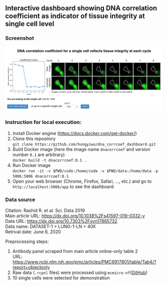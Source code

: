## Interactive dashboard showing DNA correlation coefficient as indicator of tissue integrity at single cell level

### Screenshot
![](screenshot.png)

### Instruction for local execution:
1. Install Docker engine (https://docs.docker.com/get-docker/)
2. Clone this repository  
   `git clone https://github.com/hungyiwu/dna_corrcoef_dashboard.git`
3. Build Docker image (here the image name `dnacorrcoef` and version number `0.1` are arbitrary)  
   `docker build -t dnacorrcoef:0.1 .`
4. Run Docker image  
   `docker run -it -v $PWD/code:/home/code -v $PWD/data:/home/data -p 5006:5006 dnacorrcoef:0.1`
5. Open your web browser (Chrome, Firefox, Safari, ..., etc.) and go to `http://localhost:5006/app` to see the dashboard

### Data source
Citation: Rashid R. et al. Sci. Data 2019  
Main article URL: https://dx.doi.org/10.1038%2Fs41597-019-0332-y  
Data URL: https://dx.doi.org/10.7303%2Fsyn17865732  
Data name: DATASET-1 > LUNG-1-LN > 40X  
Retrival date: June 6, 2020  

Preprocessing steps:  
1. Antibody panel scraped from main article online-only table 2  
URL: https://www.ncbi.nlm.nih.gov/pmc/articles/PMC6917801/table/Tab4/?report=objectonly  
2. Raw data (`.rcpnl` files) were processed using `mcmicro-nf`([GitHub](https://github.com/labsyspharm/mcmicro-nf))  
3. 10 single cells were selected for demonstration  
